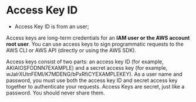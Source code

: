 # Access Key ID

- Access Key ID is from an user;

Access keys are long-term credentials for an **IAM user or the AWS account root user**. You can use access keys to sign programmatic requests to the AWS CLI or AWS API (directly or using the AWS SDK).

Access keys consist of two parts: an access key ID (for example, AKIAIOSFODNN7EXAMPLE) and a secret access key (for example, wJalrXUtnFEMI/K7MDENG/bPxRfiCYEXAMPLEKEY). As a user name and password, you must use both the access key ID and secret access key together to authenticate your requests. Access Keys are secret, just like a password. You should never share them.
